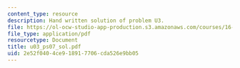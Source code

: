 ```yaml
---
content_type: resource
description: Hand written solution of problem U3.
file: https://ol-ocw-studio-app-production.s3.amazonaws.com/courses/16-01-unified-engineering-i-ii-iii-iv-fall-2005-spring-2006/2e52f0404ce918917706cda526e9bb05_u03_ps07_sol.pdf
file_type: application/pdf
resourcetype: Document
title: u03_ps07_sol.pdf
uid: 2e52f040-4ce9-1891-7706-cda526e9bb05
---
```

